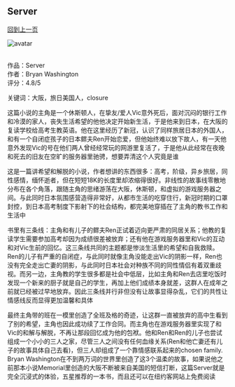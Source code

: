 ## Server
[回到上一页](https://boheme13.github.io/Reviews/)  &nbsp;&nbsp;

![avatar](https://media.newyorker.com/photos/64e7b9cfd9946db461924672/1:1/w_2560,h_2560,c_limit/Washington_Server_Novella_social.png)
<br>
<br>

作品：Server<br>
作者：Bryan Washington<br>
评分：4.8/5<br>

关键词：大阪，旅日美国人，closure

这篇小说的主角是一个休斯顿人，在挚友/爱人Vic意外死后，面对沉闷的银行工作和冷漠的家人，丧失生活希望的他他决定开始新生活，于是他来到日本，在大阪的复读学校给高考生教英语。他在这里经历了新冠，认识了同样旅居日本的外国人，和有一个自闭症孩子的日本鳏夫Ren开始恋爱，但他始终难以放下故人，有一天他意外发现Vic的号在他们两人曾经经常玩的网游里复活了，于是他从此经常在夜晚和死去的旧友在空旷的服务器里驰骋，想要弄清这个人究竟是谁

这是一篇讲希望和解脱的小说，作者想讲的东西很多：高考，阶级，异乡旅居，同性感情，缅怀逝者，但在短短18K的长度里却浓缩得很好。非线性的故事线零散地分布在各个角落，跟随主角的思绪游荡在大阪，休斯顿，和虚拟的游戏服务器之间。与此同时日本氛围感营造得非常好，从都市生活的吃穿住行，新冠时期的口罩封控，到日本高考制度下影射下的社会结构，都完美地穿插在了主角的教书工作和生活中

书里有三条线：主角和有儿子的鳏夫Ren正试着迈向更严肃的同居关系；他教的复读学生需要参加高考却因为成绩很差被放弃；还有他在游戏服务器里和Vic的互动和对Vic生前的回忆。这三条线共同的主题都是惨淡生活里的希望和自我救赎。Ren的儿子有严重的自闭症，与此同时就像主角没能走出Vic的阴影一样，Ren也没有完全走出亡妻的阴影，与此同时日本社会对种族不同的同性情侣有着双重歧视。而另一边，主角教的学生很多都是社会中低层，比如主角和Ren去店里吃饭时发现一个新来的厨子就是自己的学生，再加上他们成绩本身就差，这群人在成年之前就已经被过早地放弃。因此三条线并行非但没有让故事显得杂乱，它们的共性让情感线反而显得更加温馨和具体

最终主角带的班在一模里创造了全班及格的奇迹，让这群一直被放弃的高中生看到了别的希望，主角也因此成功续了工作合同。而主角也在游戏服务器里实现了和Vic的和解与解脱，不再让那段回忆成为他的包袱。他和Ren和Ren的儿子也尝试组成一个小小的三人之家，尽管三人之间没有任何血缘关系(Ren和他亡妻还有儿子的故事具体自己去看)，但三人却组成了一个靠情感联系起来的chosen family. Bryan Washington在不到两万词的世界里创造了这3个温柔的故事，如果说他之前那本小说Memorial里创造的大阪不断被来自美国的短信打断，这篇Server就是完全沉浸式的体验，五星推荐的一本书，而且还可以在纽约客网站上免费阅读